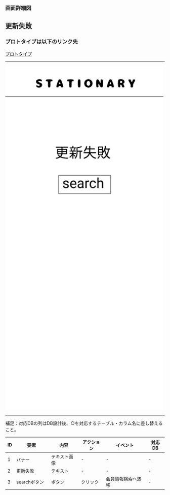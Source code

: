 ### 画面詳細図
## 更新失敗
### プロトタイプは以下のリンク先
[プロトタイプ](https://www.figma.com/file/YN8g4ahM3raStzCZMDXhNA/stationary?node-id=1%3A2)
*****
<img src="img/更新失敗.png" width="500">

*****
補足：対応DBの列はDB設計後、○を対応するテーブル・カラム名に差し替えること。

| ID | 要素 | 内容 | アクション | イベント | 対応DB |
|----|------|-----|------------|---------|-------|
|1   |バナー　　　　|テキスト画像|-      |-        　       　 |-|
|2   |更新失敗     |テキスト　　|-      |-              　　　|-|
|3   |searchボタン |ボタン　　  |クリック|会員情報検索へ遷移|- |

